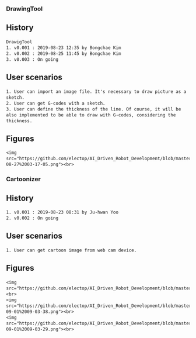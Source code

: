 ### DrawingTool
  ## History
    DrawigTool
    1. v0.001 : 2019-08-23 12:35 by Bongchae Kim
    2. v0.002 : 2019-08-25 11:45 by Bongchae Kim
    3. v0.003 : On going

  ## User scenarios
    1. User can import an image file. It's necessary to draw picture as a sketch.
    2. User can get G-codes with a sketch.
    3. User can define the thickness of the line. Of course, it will be also implemented to be able to draw with G-codes, considering the thickness.

 ## Figures
    <img src="https://github.com/electop/AI_Driven_Robot_Development/blob/master/drawingTool/Screenshot%20from%202019-08-27%2003-17-05.png"><br>

### Cartoonizer
  ## History
    1. v0.001 : 2019-08-23 08:31 by Ju-hwan Yoo
    2. v0.002 : On going

  ## User scenarios
    1. User can get cartoon image from web cam device.

 ## Figures
    <img src="https://github.com/electop/AI_Driven_Robot_Development/blob/master/drawingTool/img_example.jpg"><br>
    <img src="https://github.com/electop/AI_Driven_Robot_Development/blob/master/drawingTool/Screenshot%20from%202019-09-01%2009-03-38.png"><br>
    <img src="https://github.com/electop/AI_Driven_Robot_Development/blob/master/drawingTool/Screenshot%20from%202019-09-01%2009-03-29.png"><br>
